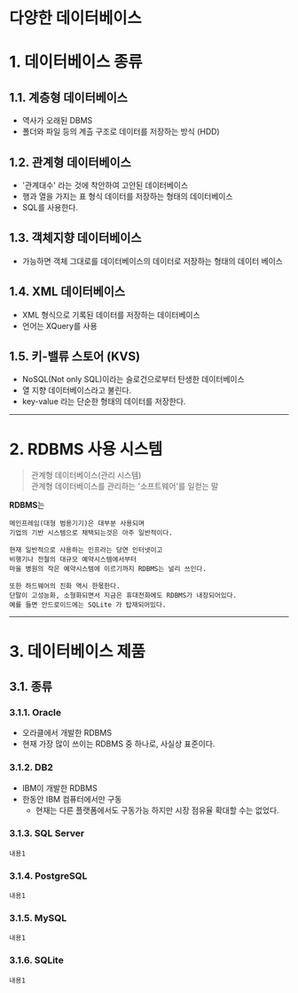 다양한 데이터베이스
=======================
# 1. 데이터베이스 종류
## 1.1. 계층형 데이터베이스
* 역사가 오래된 DBMS
* 폴더와 파일 등의 계츨 구조로 데이터를 저장하는 방식 (HDD)
## 1.2. 관계형 데이터베이스
* '관계대수' 라는 것에 착안하여 고안된 데이터베이스
* 행과 열을 가지는 표 형식 데이터를 저장하는 형태의 데이터베이스
* SQL를 사용한다.
## 1.3. 객체지향 데이터베이스
* 가능하면 객체 그대로를 데이터베이스의 데이터로 저장하는 형태의 데이터 베이스 
## 1.4. XML 데이터베이스
* XML 형식으로 기록된 데이터를 저장하는 데이터베이스
* 언어는 XQuery를 사용
## 1.5. 키-밸류 스토어 (KVS)
* NoSQL(Not only SQL)이라는 슬로건으로부터 탄생한 데이터베이스
* 열 지향 데이터베이스라고 불린다.
* key-value 라는 단순한 형태의 데이터를 저장한다.

***
# 2. RDBMS 사용 시스템
> 관계형 데이터베이스(관리 시스템)  
> 관계형 데이터베이스를 관리하는 '소프트웨어'를 일컫는 말   

**RDBMS**는  
```
메인프레임(대형 범용기기)은 대부분 사용되며  
기업의 기반 시스템으로 채택되는것은 아주 일반적이다.  
  
현재 일반적으로 사용하는 인프라는 당연 인터넷이고  
비행기나 전철의 대규모 예약시스템에서부터  
마을 병원의 작은 예약시스템에 이르기까지 RDBMS는 널리 쓰인다.  
  
또한 하드웨어의 진화 역시 한몫한다.  
단말이 고성능화, 소형화되면서 지금은 휴대전화에도 RDBMS가 내장되어있다.  
예를 들면 안드로이드에는 SQLite 가 탑재되어있다.     
```
***
# 3. 데이터베이스 제품
## 3.1. 종류
### 3.1.1. Oracle
* 오라클에서 개발한 RDBMS
* 현재 가장 많이 쓰이는 RDBMS 중 하나로, 사실상 표준이다.
### 3.1.2. DB2

* IBM이 개발한 RDBMS
* 한동안 IBM 컴퓨터에서만 구동 
  * 현재는 다른 플랫폼에서도 구동가능 하지만 시장 점유율 확대할 수는 없었다.
### 3.1.3. SQL Server
```
내용1
```
### 3.1.4. PostgreSQL
```
내용1
```
### 3.1.5. MySQL
```
내용1
```
### 3.1.6. SQLite
```
내용1
```
